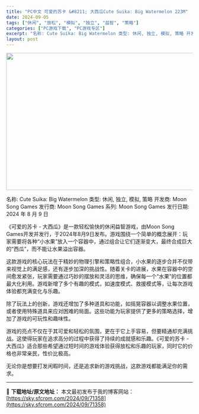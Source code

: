```yaml
---
title: "PC中文 可爱的苏卡 &#8211; 大西瓜Cute Suika: Big Watermelon 223M"
date: 2024-09-05
tags: ["休闲", "放松", "模拟", "独立", "益智", "策略"]
categories: ["PC游戏下载", "PC游戏专区"]
excerpt: "名称: Cute Suika: Big Watermelon 类型: 休闲, 独立, 模拟, 策略 开发商: Moon Song Games 发行商: Moon Song Games 系列: Moon Song Games 发行日期: 2024 年 8 月 9 日 《可爱的苏卡 - 大西瓜》是一款轻&hellip;"
layout: post
---
```


<img class="aligncenter size-full wp-image-71359" src="https://sky.sfcrom.com/wp-content/uploads/2024/09/2024090502143320.webp" alt="" width="660" height="370" />

名称: Cute Suika: Big Watermelon
类型: 休闲, 独立, 模拟, 策略
开发商: Moon Song Games
发行商: Moon Song Games
系列: Moon Song Games
发行日期: 2024 年 8 月 9 日

《可爱的苏卡 - 大西瓜》是一款轻松愉快的休闲益智游戏，由Moon Song Games开发并发行，于2024年8月9日发布。游戏围绕一个简单的概念展开：玩家需要将各种“小水果”放入一个容器中，通过组合让它们逐渐变大，最终合成巨大的“西瓜”，而不能让水果溢出容器。

这款游戏的核心玩法在于精妙的物理引擎和策略性组合，小水果的逐步合并不仅带来视觉上的满足感，还有逐步加深的挑战性。随着关卡的进展，水果在容器中的空间愈发紧张，玩家需要通过巧妙的摆放和灵活的思维，确保每一个“水果”的位置都最大化利用。游戏新增了多个有趣的模式，如速度模式、救援模式等，让每次游戏体验都充满变化与乐趣。

除了玩法上的创新，游戏还增加了多种道具和功能，如摇晃容器以调整水果位置，或者使用特殊道具来应对困难的局面。这些功能为玩家提供了更多的策略选择，增加了游戏的可玩性和趣味性。

游戏的亮点不仅在于其可爱和轻松的氛围，更在于它上手容易，但要精通却充满挑战。这使得玩家在追求高分的过程中获得了持续的成就感和乐趣。《可爱的苏卡 - 大西瓜》适合那些希望通过短时间的游戏体验获得放松和乐趣的玩家，同时它的价格也非常亲民，性价比极高。

无论你是想要打发闲暇时间，还是追求新的游戏挑战，这款游戏都能满足你的需求。

---
📖 **下载地址/原文地址：** 本文最初发布于我的博客网站：[https://sky.sfcrom.com/2024/09/71358](https://sky.sfcrom.com/2024/09/71358)
